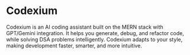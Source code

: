 # Codexium
Codexium is an AI coding assistant built on the MERN stack with GPT/Gemini integration. It helps you generate, debug, and refactor code, while solving DSA problems intelligently. Codexium adapts to your style, making development faster, smarter, and more intuitive.
